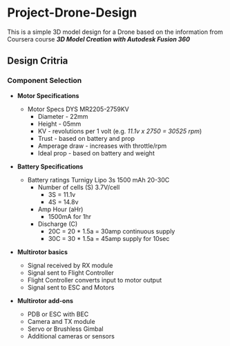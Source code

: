 # Project-Drone-Design
This is a simple 3D model design for a Drone based on the information from Coursera course ***3D Model Creation with Autodesk Fusion 360***
## Design Critria
### Component Selection
- **Motor Specifications**
  - Motor Specs DYS MR2205-2759KV
    - Diameter - 22mm
    - Height - 05mm
    - KV - revolutions per 1 volt (e.g. *11.1v x 2750 = 30525 rpm*)
    - Trust - based on battery and prop
    - Amperage draw - increases with throttle/rpm
    - Ideal prop - based on battery and weight
  
- **Battery Specifications**
  - Battery ratings Turnigy Lipo 3s 1500 mAh 20-30C
    - Number of cells (S) 3.7V/cell
      - 3S  = 11.1v
      - 4S = 14.8v
    - Amp Hour (aHr)
      - 1500mA for 1hr
    - Discharge (C)
      - 20C = 20 * 1.5a = 30amp continuous supply
      - 30C = 30 * 1.5a = 45amp supply for 10sec
      
- **Multirotor basics**
  - Signal received by RX module
  - Signal sent to Flight Controller
  - Flight Controller converts input to motor output
  - Signal sent to ESC and Motors

- **Multirotor add-ons**
  - PDB or ESC with BEC
  - Camera and TX module
  - Servo or Brushless Gimbal
  - Additional cameras or sensors
